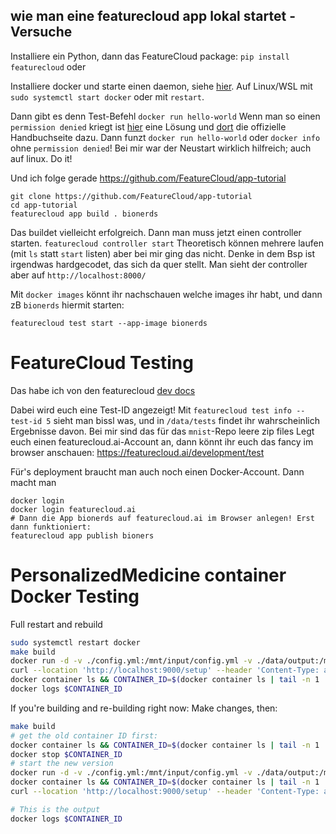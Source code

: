 
## wie man eine featurecloud app lokal startet - Versuche

Installiere ein Python, dann das FeatureCloud package:
`pip install featurecloud`
oder


Installiere docker und starte einen daemon, siehe [hier](https://docs.docker.com/config/daemon/start/). Auf Linux/WSL mit
`sudo systemctl start docker`
oder mit `restart`.

Dann gibt es denn Test-Befehl
`docker run hello-world`
Wenn man so einen `permission denied` kriegt ist [hier](https://stackoverflow.com/questions/48957195/how-to-fix-docker-got-permission-denied-issue) eine Lösung und [dort](https://docs.docker.com/engine/install/linux-postinstall/#manage-docker-as-a-non-root-user) die offizielle Handbuchseite dazu.
Dann funzt `docker run hello-world` oder `docker info` ohne `permission denied`! Bei mir war der Neustart wirklich hilfreich; auch auf linux. Do it!

Und ich folge gerade https://github.com/FeatureCloud/app-tutorial
```
git clone https://github.com/FeatureCloud/app-tutorial
cd app-tutorial
featurecloud app build . bionerds
```
Das buildet vielleicht erfolgreich. Dann man muss jetzt einen controller starten.
`featurecloud controller start`
Theoretisch können mehrere laufen (mit `ls` statt `start` listen) aber bei mir ging das nicht. Denke in dem Bsp ist irgendwas hardgecodet, das sich da quer stellt. Man sieht der controller aber auf `http://localhost:8000/`

Mit `docker images` könnt ihr nachschauen welche images ihr habt, und dann zB `bionerds` hiermit starten:

`featurecloud test start --app-image bionerds`

# FeatureCloud Testing

Das habe ich von den featurecloud [dev docs](https://featurecloud.ai/assets/developer_documentation/getting_started.html)

Dabei wird euch eine Test-ID angezeigt! Mit `featurecloud test info --test-id 5` sieht man bissl was, und in `/data/tests` findet ihr wahrscheinlich Ergebnisse davon. Bei mir sind das für das `mnist`-Repo leere zip files
Legt euch einen featurecloud.ai-Account an, dann könnt ihr euch das fancy im browser anschauen: https://featurecloud.ai/development/test

Für's deployment braucht man auch noch einen Docker-Account. Dann macht man 
```
docker login
docker login featurecloud.ai
# Dann die App bionerds auf featurecloud.ai im Browser anlegen! Erst dann funktioniert:
featurecloud app publish bioners
```

# PersonalizedMedicine container Docker Testing

Full restart and rebuild
```bash
sudo systemctl restart docker
make build
docker run -d -v ./config.yml:/mnt/input/config.yml -v ./data/output:/mnt/output -p 9000:9000 featurecloud.ai/bionerds:latest
curl --location 'http://localhost:9000/setup' --header 'Content-Type: application/json' --data '{"id": "0000000000000000","coordinator": false,"coordinatorID": "0000000000000000","clients": []}'
docker container ls && CONTAINER_ID=$(docker container ls | tail -n 1 | cut -d ' ' -f 1) && echo "CONTAINER_ID is right now: $CONTAINER_ID"
docker logs $CONTAINER_ID
```

If you're building and re-building right now: Make changes, then:
```bash
make build
# get the old container ID first:
docker container ls && CONTAINER_ID=$(docker container ls | tail -n 1 | cut -d ' ' -f 1) && echo "CONTAINER_ID is right now: $CONTAINER_ID"
docker stop $CONTAINER_ID
# start the new version
docker run -d -v ./config.yml:/mnt/input/config.yml -v ./data/output:/mnt/output -p 9000:9000 featurecloud.ai/bionerds:latest
docker container ls && CONTAINER_ID=$(docker container ls | tail -n 1 | cut -d ' ' -f 1) && echo "CONTAINER_ID just changed and is now: $CONTAINER_ID"
curl --location 'http://localhost:9000/setup' --header 'Content-Type: application/json' --data '{"id": "0000000000000000","coordinator": false,"coordinatorID": "0000000000000000","clients": []}'

# This is the output
docker logs $CONTAINER_ID
```